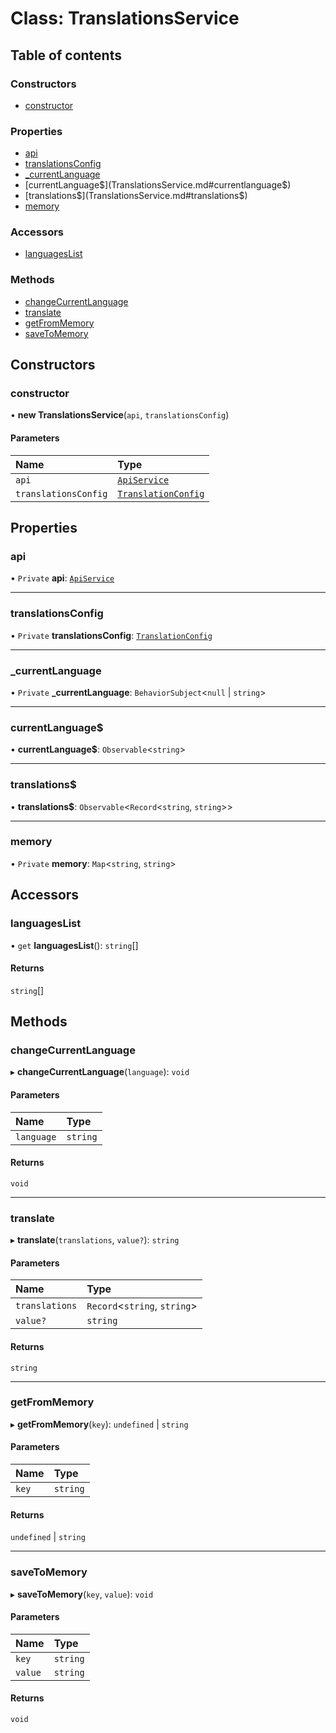 # Class: TranslationsService

## Table of contents

### Constructors

- [constructor](TranslationsService.md#constructor)

### Properties

- [api](TranslationsService.md#api)
- [translationsConfig](TranslationsService.md#translationsconfig)
- [\_currentLanguage](TranslationsService.md#_currentlanguage)
- [currentLanguage$](TranslationsService.md#currentlanguage$)
- [translations$](TranslationsService.md#translations$)
- [memory](TranslationsService.md#memory)

### Accessors

- [languagesList](TranslationsService.md#languageslist)

### Methods

- [changeCurrentLanguage](TranslationsService.md#changecurrentlanguage)
- [translate](TranslationsService.md#translate)
- [getFromMemory](TranslationsService.md#getfrommemory)
- [saveToMemory](TranslationsService.md#savetomemory)

## Constructors

### constructor

• **new TranslationsService**(`api`, `translationsConfig`)

#### Parameters

| Name | Type |
| :------ | :------ |
| `api` | [`ApiService`](ApiService.md) |
| `translationsConfig` | [`TranslationConfig`](../README.md#translationconfig) |

## Properties

### api

• `Private` **api**: [`ApiService`](ApiService.md)

___

### translationsConfig

• `Private` **translationsConfig**: [`TranslationConfig`](../README.md#translationconfig)

___

### \_currentLanguage

• `Private` **\_currentLanguage**: `BehaviorSubject`<``null`` \| `string`\>

___

### currentLanguage$

• **currentLanguage$**: `Observable`<`string`\>

___

### translations$

• **translations$**: `Observable`<`Record`<`string`, `string`\>\>

___

### memory

• `Private` **memory**: `Map`<`string`, `string`\>

## Accessors

### languagesList

• `get` **languagesList**(): `string`[]

#### Returns

`string`[]

## Methods

### changeCurrentLanguage

▸ **changeCurrentLanguage**(`language`): `void`

#### Parameters

| Name | Type |
| :------ | :------ |
| `language` | `string` |

#### Returns

`void`

___

### translate

▸ **translate**(`translations`, `value?`): `string`

#### Parameters

| Name | Type |
| :------ | :------ |
| `translations` | `Record`<`string`, `string`\> |
| `value?` | `string` |

#### Returns

`string`

___

### getFromMemory

▸ **getFromMemory**(`key`): `undefined` \| `string`

#### Parameters

| Name | Type |
| :------ | :------ |
| `key` | `string` |

#### Returns

`undefined` \| `string`

___

### saveToMemory

▸ **saveToMemory**(`key`, `value`): `void`

#### Parameters

| Name | Type |
| :------ | :------ |
| `key` | `string` |
| `value` | `string` |

#### Returns

`void`
